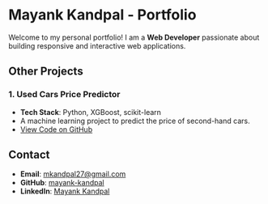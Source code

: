 # Mayank Kandpal - Portfolio

Welcome to my personal portfolio! I am a **Web Developer** passionate about building responsive and interactive web applications.

## Other Projects

### 1. **Used Cars Price Predictor**
   - **Tech Stack**: Python, XGBoost, scikit-learn
   - A machine learning project to predict the price of second-hand cars.
   - [View Code on GitHub](https://github.com/Makbook12/Used-Cars-Price-Predictor)

## Contact

- **Email**: mkandpal27@gmail.com
- **GitHub**: [mayank-kandpal](https://github.com/Makbook12)
- **LinkedIn**: [Mayank Kandpal](https://www.linkedin.com/in/mayank-kandpal)

